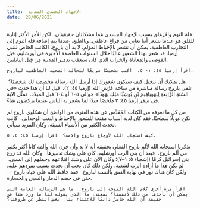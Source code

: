 ```yaml
---
title:  الإجهاد الجسدي الشديد
date:  28/06/2021
---
```


قلة النوم والإرهاق بسبب الإجهاد الجسدي هما مشكلتان حقيقيتان.  لكن الأمر الأكثر إثارة للقلق هو عندما نشعر أننا نعاني من فراغ عاطفي. وبالطبع، عندما يتم إضافة قلة النوم إلى التجارب العاطفية، يمكن أن نشعر بالإحباط المؤلم. لا بد أن باروخ، الكاتب الخاص للنبي إرميا، قد شعر بهذا الشعور غالبًا خلال السنوات العاصفة الأخيرة في أورشليم، قبل الفوضى والمعاناة والخراب الذي كان سيعقب تدمير المدينة مِن قِبل البابليين.

`اقرأ إرميا ٤٥: ١- ٥.  اكتب تشخيصًا سريعًا للحالة الصحية العاطفية لباروخ.`

هل يمكنك أن تتخيل كيف سيكون شعورك إذا أرسل الله رسالة مخصصة لك شخصيًا؟  تلقى باروخ رسالة مباشرة من ساحة عَرْشِ الله (إرميا ٤٥: ٢).  قيل لنا أن هذا حدث «في السَّنَةِ الرَّابِعَةِ لِيَهُويَاقِيمَ بْنِ يُوشِيَّا مَلِكِ يَهُوذَا» حوالي ٦٠٥ أو ٦٠٤ قبل الميلاد.  تمثِّل الآية في سِفر إرميا ٤٥: ٣ ملخصًا جيدًا لما يشعر به الناس عندما يركضون هباءً.

من كل ما نعرفه من الكِتَاب المُقَدَّس عن هذه الفترة، من الواضح أن شكاوى باروخ لم تكن عويلًا سطحيًا. فقد كان لديه أسباب مقنعة للشعور بالإحباط والتعب الوجداني.  كانت تحدث الكثير من الأشياء السيئة، وكان المزيد سيأتي.

`كيف استجاب الله لأوجاع باروخ وآلامه؟  اقرأ إرميا ٤٥: ٤، ٥.`

تذكرنا استجابة الله لألم باروخ الفعلي بحقيقة أنه لا بد وأن حزن الله وألمه كانا أكثر بكثير من ألم باروخ.  فبعد أن بنى الرب أورشليم، كان على وشك تدميرها.  وكان الله قد زرع بني إسرائيل كرمًا (إشعياء ٥: ١–٧)؛ وكان الآن على وشك اقتلاعهم وحملهم إلى السبي.  لم يكن هذا ما أراده الرب لشعبه، ولكن ذلك كان يجب أن يحدث بسبب تمردهم عليه. ولكن كان هناك نور في نهاية النفق بالنسبة لباروخ.  فقد حافظ الله على حياة باروخ — حتى في خضم الدمار والسبي والخسارة.

`اقرأ مرة أخرى كلام الله الموجه إلى باروخ.  ما هي الرسالة العامة التي يمكن أن نأخذها من ذلك لأنفسنا؟ بمعنى، ما الذي يقوله لنا ما ورد هنا عن حقيقة أن الله حاضرٌ دائمًا للاعتناء بنا، بغض النظر عن ظروفنا؟`
